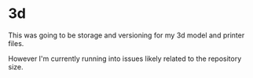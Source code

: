 3d
==

This was going to be storage and versioning for my 3d model and printer files.

However I'm currently running into issues likely related to the repository size.
